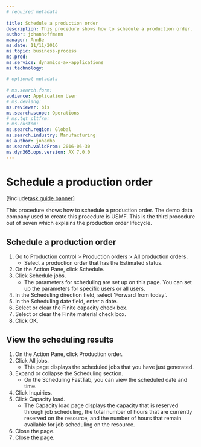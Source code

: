 ```yaml
--- 
# required metadata 
 
title: Schedule a production order
description: This procedure shows how to schedule a production order. 
author: johanhoffmann
manager: AnnBe 
ms.date: 11/11/2016
ms.topic: business-process 
ms.prod:  
ms.service: dynamics-ax-applications 
ms.technology:  
 
# optional metadata 
 
# ms.search.form:   
audience: Application User 
# ms.devlang:  
ms.reviewer: bis
ms.search.scope: Operations 
# ms.tgt_pltfrm:  
# ms.custom:  
ms.search.region: Global
ms.search.industry: Manufacturing
ms.author: johanho
ms.search.validFrom: 2016-06-30 
ms.dyn365.ops.version: AX 7.0.0 
---
```

# Schedule a production order

[!include[task guide banner](../../includes/task-guide-banner.md)]

This procedure shows how to schedule a production order. The demo data company used to create this procedure is USMF. This is the third procedure out of seven which explains the production order lifecycle.


## Schedule a production order
1. Go to Production control > Production orders > All production orders.
    * Select a production order that has the Estimated status.  
2. On the Action Pane, click Schedule.
3. Click Schedule jobs.
    * The parameters for scheduling are set up on this page. You can set up the parameters for specific users or all users.  
4. In the Scheduling direction field, select 'Forward from today'.
5. In the Scheduling date field, enter a date.
6. Select or clear the Finite capacity check box.
7. Select or clear the Finite material check box.
8. Click OK.

## View the scheduling results
1. On the Action Pane, click Production order.
2. Click All jobs.
    * This page displays the scheduled jobs that you have just generated.  
3. Expand or collapse the Scheduling section.
    * On the Scheduling FastTab, you can view the scheduled date and time.  
4. Click Inquiries.
5. Click Capacity load.
    * The Capacity load page displays the capacity that is reserved through job scheduling, the total number of hours that are currently reserved on the resource, and the number of hours that remain available for job scheduling on the resource.  
6. Close the page.
7. Close the page.

